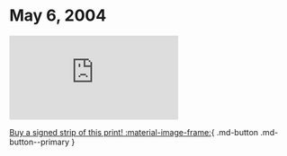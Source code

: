 # May 6, 2004

![](https://www.achewood.com/comic.php?date=05062004)

[Buy a signed strip of this print! :material-image-frame:](https://achewood-holiday-pop-up.myshopify.com/products/strip#05062004){ .md-button .md-button--primary }
